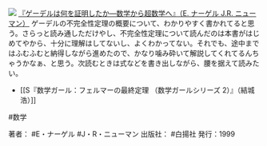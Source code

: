 
[![](https://images-fe.ssl-images-amazon.com/images/I/5104GCYAZML._SL160_.jpg)](http://www.amazon.co.jp/exec/obidos/ASIN/4826900872/choiyaki81-22/ref=nosim)
[『ゲーデルは何を証明したか—数学から超数学へ』（E. ナーゲル J.R. ニューマン）](http://www.amazon.co.jp/exec/obidos/ASIN/4826900872/choiyaki81-22/ref=nosim)
ゲーデルの不完全性定理の概要について、わかりやすく書かれてると思う。さらっと読み通しただけやし、不完全性定理について読んだのは本書がはじめてやから、十分に理解はしてないし、よくわかってない。それでも、途中まではふむふむと納得しながら進めたので、かなり噛み砕いて解説してくれてるんちゃうかなぁ、と思う。次読むときは式などを書き出しながら、腰を据えて読みたい。

- [[S『数学ガール：フェルマーの最終定理 （数学ガールシリーズ 2）』（結城 浩）]]

#数学

著者： #E・ナーゲル #J・R・ニューマン 
出版社： #白揚社
発行：1999
